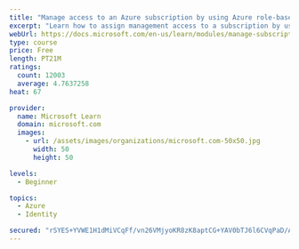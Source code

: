 ```yaml
---
title: "Manage access to an Azure subscription by using Azure role-based access control (RBAC)"
excerpt: "Learn how to assign management access to a subscription by using Azure role-based access control."
webUrl: https://docs.microsoft.com/en-us/learn/modules/manage-subscription-access-azure-rbac/
type: course
price: Free
length: PT21M
ratings:
  count: 12003
  average: 4.7637258
heat: 67

provider:
  name: Microsoft Learn
  domain: microsoft.com
  images:
    - url: /assets/images/organizations/microsoft.com-50x50.jpg
      width: 50
      height: 50

levels:
  - Beginner

topics:
  - Azure
  - Identity

secured: "rSYES+YVWE1H1dMiVCqFf/vn26VMjyoKR8zK8aptCG+YAV0bTJ6l6CVqPaD/AnIGEC4zqJm5kx6x/6s6aQ3PoO5UsL/hqiPn6PRH5uyCQa+aoGBpfj++D2XrGtilWHDJt/pDrFQyN2Zrcvlrw1HuBnjTcgLmTyidN7u07oijnt6Ro2+EOuqhF2teTK2SMIS6SE+9X0UbBaXpcoepZxcWgr+ZFK8PF/Y24cy324jaLXihHl2VIo3KkET5cTxl1RMBPeaZPkXLkXblRinX8tXjkp4cN09Rq52Fdfb1rFYVGH7dKAMgOOTMQo70OmPBtgCG0WuuhbisfOXvO2N3bQFv8p1jexZSidtwSy/9FAb/xwsqqIU7fhav/xJGLUoGmQemlhWQRMauy/Q0CwVm/p5Wqv48e+TZxuqI6sqpoeQCpB4=;Som6G+PmotyYf5boCZuLlg=="
---
```


